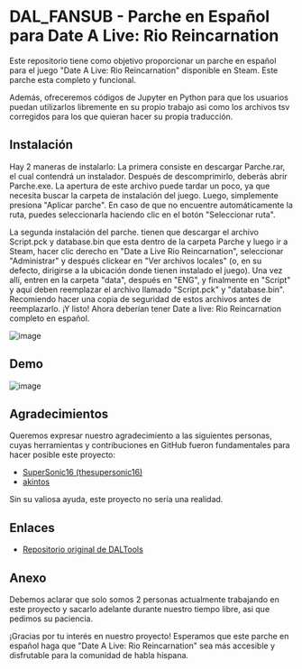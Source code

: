 # DAL_FANSUB - Parche en Español para Date A Live: Rio Reincarnation

Este repositorio tiene como objetivo proporcionar un parche en español para el juego "Date A Live: Rio Reincarnation" disponible en Steam. Este parche esta completo y funcional.

Además, ofreceremos códigos de Jupyter en Python para que los usuarios puedan utilizarlos libremente en su propio trabajo asi como los archivos tsv corregidos para los que quieran hacer su propia traducción.

## Instalación
Hay 2 maneras de instalarlo:
La primera consiste en descargar Parche.rar, el cual contendrá un instalador. Después de descomprimirlo, deberás abrir Parche.exe. La apertura de este archivo puede tardar un poco, ya que necesita buscar la carpeta de instalación del juego. Luego, simplemente presiona "Aplicar parche". En caso de que no encuentre automáticamente la ruta, puedes seleccionarla haciendo clic en el botón "Seleccionar ruta".

La segunda instalación del parche. tienen que descargar el archivo Script.pck y database.bin que esta dentro de la carpeta Parche y luego ir a Steam, hacer clic derecho en "Date a Live Rio Reincarnation", seleccionar "Administrar" y después clickear en "Ver archivos locales" (o, en su defecto, dirigirse a la ubicación donde tienen instalado el juego). Una vez allí, entren en la carpeta "data", después en "ENG", y finalmente en "Script" y aquí deben reemplazar el archivo llamado "Script.pck" y "database.bin". Recomiendo hacer una copia de seguridad de estos archivos antes de reemplazarlo. ¡Y listo! Ahora deberían tener Date a live: Rio Reincarnation completo en español.

![image](https://github.com/cgarrido2001/DAL_FANSUB/assets/101365055/3afec535-7856-49bb-ba07-6955df3bd602)

## Demo
![image](https://github.com/cgarrido2001/DAL_FANSUB/assets/101365055/8fd68223-f3aa-4667-be98-4509b69bb0ec)

## Agradecimientos

Queremos expresar nuestro agradecimiento a las siguientes personas, cuyas herramientas y contribuciones en GitHub fueron fundamentales para hacer posible este proyecto:

- [SuperSonic16 (thesupersonic16)](https://github.com/thesupersonic16)
- [akintos](https://github.com/akintos)

Sin su valiosa ayuda, este proyecto no sería una realidad.

## Enlaces

- [Repositorio original de DALTools](https://github.com/thesupersonic16/DALTools)

## Anexo
Debemos aclarar que solo somos 2 personas actualmente trabajando en este proyecto y sacarlo adelante durante nuestro tiempo libre, asi que pedimos su paciencia.

¡Gracias por tu interés en nuestro proyecto! Esperamos que este parche en español haga que "Date A Live: Rio Reincarnation" sea más accesible y disfrutable para la comunidad de habla hispana.

